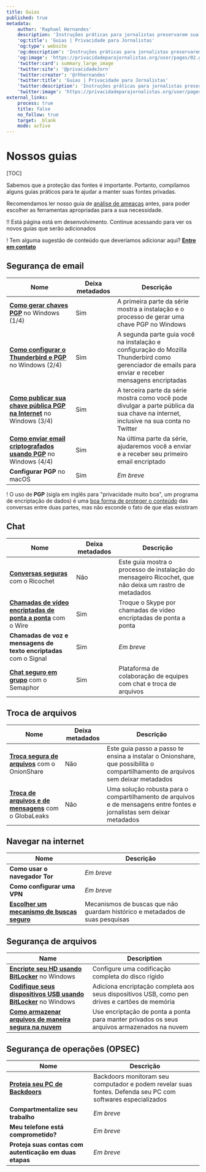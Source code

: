 ```yaml
---
title: Guias
published: true
metadata:
    author: 'Raphael Hernandes'
    description: 'Instruções práticas para jornalistas preservarem sua privacidade e manterem o sigilo de suas fontes'
    'og:title': 'Guias | Privacidade para Jornalistas'
    'og:type': website
    'og:description': 'Instruções práticas para jornalistas preservarem sua privacidade e manterem o sigilo de suas fontes'
    'og:image': 'https://privacidadeparajornalistas.org/user/pages/02.guias/guias-social.jpeg'
    'twitter:card': summary_large_image
    'twitter:site': '@privacidadeJorn'
    'twitter:creator': '@rhhernandes'
    'twitter:title': 'Guias | Privacidade para Jornalistas'
    'twitter:description': 'Instruções práticas para jornalistas preservarem sua privacidade e manterem o sigilo de suas fontes'
    'twitter:image': 'https://privacidadeparajornalistas.org/user/pages/02.guias/guias-social.jpeg'
external_links:
    process: true
    title: false
    no_follow: true
    target: _blank
    mode: active
---
```


# Nossos guias

[TOC]

Sabemos que a  proteção das fontes é importante. Portanto, compilamos alguns guias práticos para te ajudar a manter suas fontes privadas.

Recomendamos ler nosso guia de [análise de ameaças](/ameacas) antes, para poder escolher as ferramentas apropriadas para a sua necessidade.

!! Está página está em desenvolvimento. Continue acessando para ver os novos guias que serão adicionados

! Tem alguma sugestão de conteúdo que deveríamos adicionar aqui? [**Entre em contato**](mailto:contato@privacidadeparajornalistas.org) 

## Segurança de email

| Nome | Deixa metadados | Descrição |
| ---- | --------------- | ----------- |
| [**Como gerar chaves PGP**](criar-chaves-pgp-windows) no Windows (1/4) | Sim | A primeira parte da série mostra a instalação e o processo de gerar uma chave PGP no Windows |
| [**Como configurar o Thunderbird e PGP**](configurar-thunderbird-pgp) no Windows (2/4) | Sim | A segunda parte guia você na instalação e configuração do Mozilla Thunderbird como gerenciador de emails para enviar e receber mensagens encriptadas |
| [**Como publicar sua chave pública PGP na Internet**](divulgar-chave-publica-PGP) no Windows (3/4) | Sim | A terceira parte da série mostra como você pode divulgar a parte pública da sua chave na internet, inclusive na sua conta  no Twitter |
| [**Como enviar email criptografados usando PGP**](enviar-emails-criptografados-com-PGP) no Windows (4/4) | Sim | Na última parte da série, ajudaremos você a enviar e a receber seu primeiro email encriptado |
| **Configurar PGP** no macOS | Sim | _Em breve_ |

! O uso de **PGP** (sigla em inglês para "privacidade muito boa", um programa de encriptação de dados) é uma [boa forma de proteger o conteúdo](../ameacas#cenario-1) das conversas entre duas partes, mas não esconde o fato de que elas existiram


## Chat

| Nome | Deixa metadados | Descrição |
| ---- | --------------- | ----------- |
| [**Conversas seguras**](conversas-seguras-com-ricochet) com o Ricochet | Não | Este guia mostra o processo de instalação do mensageiro Ricochet, que não deixa um rastro de metadados  |
| [**Chamadas de vídeo encriptadas de ponta a ponta**](chamadas-video-criptografadas-ponta-a-ponta) com o Wire | Sim | Troque o Skype por chamadas de vídeo encriptadas de ponta a ponta |
| **Chamadas de voz e mensagens de texto encriptadas** com o Signal | Sim | _Em breve_ |
| [**Chat seguro em grupo**](conversas-seguras-equipe) com o Semaphor | Sim | Plataforma de colaboração de equipes com chat e troca de arquivos |


## Troca de arquivos

| Nome | Deixa metadados | Descrição |
| ---- | --------------- | ----------- |
| [**Troca segura de arquivos**](troca-segura-de-arquivos-com-OnionShare) com o OnionShare | Não | Este guia passo a passo te ensina a instalar o Onionshare, que possibilita o compartilhamento de arquivos sem deixar metadados |
| [**Troca de arquivos e de mensagens**](troca-arquivos-mensagens-globaleaks) com o GlobaLeaks | Não | Uma solução robusta para o compartilhamento de arquivos e de mensagens entre fontes e jornalistas sem deixar metadados |


## Navegar na internet

| Nome | Descrição |
| ---- | ----------- |
| **Como usar o navegador Tor** | _Em breve_ |
| **Como configurar uma VPN** | _Em breve_ |
| [**Escolher um mecanismo de buscas seguro**](escolher-mecanismo-buscas-seguro) | Mecanismos de buscas que não guardam histórico e metadados de suas pesquisas |


## Segurança de arquivos

| Name | Description |
| ---- | ----------- |
| [**Encripte seu HD usando BitLocker**](criptografe-seu-hd-bitlocker) no Windows | Configure uma codificação completa do disco rígido |
| [**Codifique seus dispositivos USB usando BitLocker**](criptografe-dispositivos-usb-bitlocker) no Windows | Adiciona encriptação completa aos seus dispositivos USB, como pen drives e cartões de memória |
| [**Como armazenar arquivos de maneira segura na nuvem**](armazene-arquivos-forma-privada-nuvem) | Use encriptação de ponta a ponta para manter privados os seus arquivos armazenados na nuvem |


## Segurança de operações (OPSEC)

| Nome | Descrição |
| ---- | ----------- |
| [**Proteja seu PC de Backdoors**](proteja-seu-pc-backdoors) | Backdoors monitoram seu computador e podem revelar suas fontes. Defenda seu PC com softwares especializados |
| **Compartmentalize seu trabalho** | _Em breve_ |
| **Meu telefone está comprometido?** | _Em breve_ |
| **Proteja suas contas com autenticação em duas etapas** | _Em breve_ |